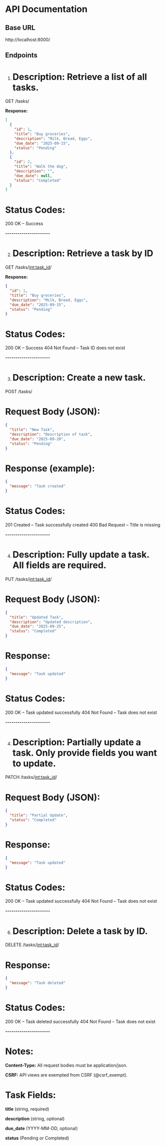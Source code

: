 # API Documentation

## Base URL
http://localhost:8000/


## Endpoints

1. # Description: Retrieve a list of all tasks.
GET /tasks/


**Response:**
```json
[
  {
    "id": 1,
    "title": "Buy groceries",
    "description": "Milk, Bread, Eggs",
    "due_date": "2025-09-15",
    "status": "Pending"
  },
  {
    "id": 2,
    "title": "Walk the dog",
    "description": "",
    "due_date": null,
    "status": "Completed"
  }
]
```

# Status Codes:  
200 OK – Success


**----------------------**


2. # Description: Retrieve a task by ID
GET /tasks/<int:task_id>/

**Response:**
```json
{
  "id": 1,
  "title": "Buy groceries",
  "description": "Milk, Bread, Eggs",
  "due_date": "2025-09-15",
  "status": "Pending"
}
```

# Status Codes:
200 OK – Success
404 Not Found – Task ID does not exist


**----------------------**


3. # Description: Create a new task.
POST /tasks/

# Request Body (JSON):
```json
{
  "title": "New Task",
  "description": "Description of task",
  "due_date": "2025-09-20",
  "status": "Pending"
}
```

# Response (example):
```json
{
  "message": "Task created"
}
```

# Status Codes:
201 Created – Task successfully created
400 Bad Request – Title is missing 


**----------------------**


4. # Description: Fully update a task. All fields are required.
PUT /tasks/<int:task_id>/

# Request Body (JSON):
```json
{
  "title": "Updated Task",
  "description": "Updated description",
  "due_date": "2025-09-25",
  "status": "Completed"
}
```

# Response:
```json
{
  "message": "Task updated"
}
```

# Status Codes:
200 OK – Task updated successfully
404 Not Found – Task does not exist


**----------------------**


4. # Description: Partially update a task. Only provide fields you want to update.
PATCH /tasks/<int:task_id>/

# Request Body (JSON):
```json
{
  "title": "Partial Update",
  "status": "Completed"
}
```

# Response:
```json
{
  "message": "Task updated"
}
```


# Status Codes:
200 OK – Task updated successfully
404 Not Found – Task does not exist


**----------------------**


6. # Description: Delete a task by ID.
DELETE /tasks/<int:task_id>/

# Response:
```json
{
  "message": "Task deleted"
}
```

# Status Codes:
200 OK – Task deleted successfully
404 Not Found – Task does not exist


**----------------------**


# Notes:

**Content-Type:** All request bodies must be application/json.

**CSRF:** API views are exempted from CSRF (@csrf_exempt).

# Task Fields:

**title** (string, required)

**description** (string, optional)

**due_date** (YYYY-MM-DD, optional)

**status** (Pending or Completed)